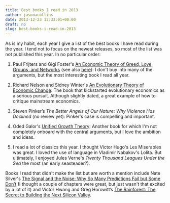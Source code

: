 ```yaml
---
title: Best books I read in 2013
author: jasonacollins
date: 2013-12-23 13:33:01+00:00
draft: no
slug: best-books-i-read-in-2013
---
```


As is my habit, each year I give a list of the best books I have read during the year. I tend not to focus on the newest releases, so most of the list was not published this year. In no particular order:
	
  1. Paul Frijters and Gigi Foster's [An Economic Theory of Greed, Love, Groups, and Networks](https://jasoncollins.blog/an-economic-theory-of-greed-love-groups-and-networks/) (see also [here](https://jasoncollins.blog/the-love-principle/)): I don't buy into many of the arguments, but the most interesting book I read all year.

	
  2. Richard Nelson and Sidney Winter's [An Evolutionary Theory of Economic Change](https://jasoncollins.blog/nelson-and-winters-an-evolutionary-theory-of-economic-change/): The book that kickstarted evolutionary economics as a serious pursuit. Although slightly dated, a great example of how to critique mainstream economics.

	
  3. Steven Pinker’s *The Better Angels of Our Nature: Why Violence Has Declined* (no review yet): Pinker's case is compelling and important.

	
  4. Oded Galor's [Unified Growth Theory](https://jasoncollins.blog/galors-unified-growth-theory/): Another book for which I'm not completely onboard with the central arguments, but I love the ambition and ideas.

	
  5. I read a lot of classics this year. I thought Victor Hugo's Les Miserables was great. I loved the use of language in Vladimir Nabakov's Lolita. But ultimately, I enjoyed Jules Verne's *Twenty Thousand Leagues Under the Sea* the most (an early seasteader?).


Books I read that didn't make the list but are worth a mention include Nate Silver's [The Signal and the Noise: Why So Many Predictions Fail but Some Don’t](https://jasoncollins.blog/silvers-the-signal-and-the-noise/) (I thought a couple of chapters were great, but just wasn't that excited by a lot of it) and Victor Hwang and Greg Horowitt’s [The Rainforest: The Secret to Building the Next Silicon Valley](https://jasoncollins.blog/hwang-and-horowitts-the-rainforest/).
